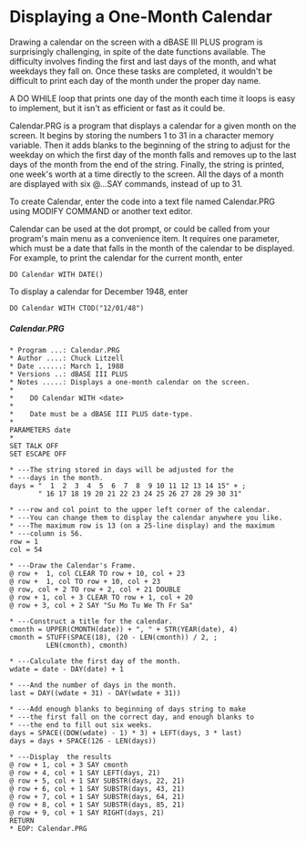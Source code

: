 # Displaying a One-Month Calendar
Drawing a calendar on the screen with a dBASE III PLUS program is surprisingly challenging, in spite of the date functions available. The difficulty involves finding the first and last days of the month, and what weekdays they fall on. Once these tasks are completed, it wouldn't be difficult to print each day of the month under the proper day name.

A DO WHILE loop that prints one day of the month each time it loops is easy to implement, but it isn't as efficient or fast as it could be.

Calendar.PRG is a program that displays a calendar for a given month on the screen. It begins by storing the numbers 1 to 31 in a character memory variable. Then it adds blanks to the beginning of the string to adjust for the weekday on which the first day of the month falls and removes up to the last days of the month from the end of the string. Finally, the string is printed, one week's worth at a time directly to the screen. All the days of a month are displayed with six @...SAY commands, instead of up to 31.

To create Calendar, enter the code into a text file named Calendar.PRG using MODIFY COMMAND or another text editor.

Calendar can be used at the dot prompt, or could be called from your program's main menu as a convenience item. It requires one parameter, which must be a date that falls in the month of the calendar to be displayed. For example, to print the calendar for the current month, enter

```dos
DO Calendar WITH DATE()
```

To display a calendar for December 1948, enter

```dos
DO Calendar WITH CTOD("12/01/48")
```


##### Calendar.PRG
```dos
* Program ...: Calendar.PRG
* Author ....: Chuck Litzell
* Date ......: March 1, 1988
* Versions ..: dBASE III PLUS
* Notes .....: Displays a one-month calendar on the screen.
*
*    DO Calendar WITH <date>
*
*    Date must be a dBASE III PLUS date-type.
*
PARAMETERS date
*
SET TALK OFF
SET ESCAPE OFF

* ---The string stored in days will be adjusted for the
* ---days in the month.
days = "  1  2  3  4  5  6  7  8  9 10 11 12 13 14 15" + ;
       " 16 17 18 19 20 21 22 23 24 25 26 27 28 29 30 31"
       
* ---row and col point to the upper left corner of the calendar.
* ---You can change them to display the calendar anywhere you like.
* ---The maximum row is 13 (on a 25-line display) and the maximum
* ---column is 56.
row = 1
col = 54

* ---Draw the Calendar's Frame.
@ row +  1, col CLEAR TO row + 10, col + 23
@ row +  1, col TO row + 10, col + 23
@ row, col + 2 TO row + 2, col + 21 DOUBLE
@ row + 1, col + 3 CLEAR TO row + 1, col + 20
@ row + 3, col + 2 SAY "Su Mo Tu We Th Fr Sa"

* ---Construct a title for the calendar.
cmonth = UPPER(CMONTH(date)) + ", " + STR(YEAR(date), 4)
cmonth = STUFF(SPACE(18), (20 - LEN(cmonth)) / 2, ;
         LEN(cmonth), cmonth)

* ---Calculate the first day of the month.
wdate = date - DAY(date) + 1

* ---And the number of days in the month.
last = DAY((wdate + 31) - DAY(wdate + 31))

* ---Add enough blanks to beginning of days string to make
* ---the first fall on the correct day, and enough blanks to 
* ---the end to fill out six weeks.
days = SPACE((DOW(wdate) - 1) * 3) + LEFT(days, 3 * last)
days = days + SPACE(126 - LEN(days))

* ---Display  the results
@ row + 1, col + 3 SAY cmonth
@ row + 4, col + 1 SAY LEFT(days, 21)
@ row + 5, col + 1 SAY SUBSTR(days, 22, 21)
@ row + 6, col + 1 SAY SUBSTR(days, 43, 21)
@ row + 7, col + 1 SAY SUBSTR(days, 64, 21)
@ row + 8, col + 1 SAY SUBSTR(days, 85, 21)
@ row + 9, col + 1 SAY RIGHT(days, 21)
RETURN
* EOP: Calendar.PRG
```
